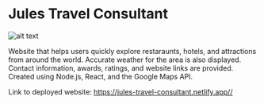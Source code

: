 # Jules Travel Consultant
![alt text](https://hosting.photobucket.com/images/i/Julianaguilar98/JulesTravelConsultantScreenshot.png)

Website that helps users quickly explore restaraunts, hotels, and attractions from around the world.
Accurate weather for the area is also displayed.
Contact information, awards, ratings, and website links are provided.
Created using Node.js, React, and the Google Maps API. 

Link to deployed website: https://jules-travel-consultant.netlify.app//
